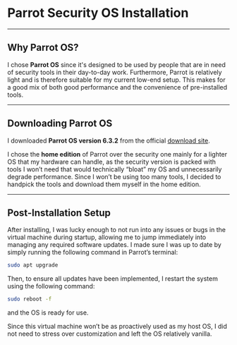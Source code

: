# Parrot Security OS Installation  

---

## Why Parrot OS?  
I chose **Parrot OS** since it's designed to be used by people that are in need of security tools in their day-to-day work. Furthermore, Parrot is relatively light and is therefore suitable for my current low-end setup. This makes for a good mix of both good performance and the convenience of pre-installed tools.  

---

## Downloading Parrot OS  
I downloaded **Parrot OS version 6.3.2** from the official [download site](https://www.parrotsec.org/download/).  

I chose the **home edition** of Parrot over the security one mainly for a lighter OS that my hardware can handle, as the security version is packed with tools I won’t need that would technically “bloat” my OS and unnecessarily degrade performance. Since I won’t be using too many tools, I decided to handpick the tools and download them myself in the home edition.  

---

## Post-Installation Setup  
After installing, I was lucky enough to not run into any issues or bugs in the virtual machine during startup, allowing me to jump immediately into managing any required software updates. I made sure I was up to date by simply running the following command in Parrot’s terminal:  

```bash
sudo apt upgrade
```
Then, to ensure all updates have been implemented, I restart the system using the following command:

```bash
sudo reboot -f
```
and the OS is ready for use.

Since this virtual machine won’t be as proactively used as my host OS, I did not need to stress over customization and left the OS relatively vanilla.


